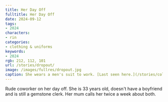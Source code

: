```yaml
---
title: Her Day Off
fulltitle: Her Day Off
date: 2024-09-12
tags:
- 2024
characters:
- rin
categories:
- clothing & uniforms
keywords:
- 2024
rgb: 212, 112, 101
url: /stories/dropout/
image: /images/fullres/dropout.jpg
caption: She wears a men's suit to work. [Last seen here.](/stories/colleague/)
---
```

Rude coworker on her day off. She is 33 years old, doesn't have a boyfriend and is still a gemstone clerk. Her mum calls her twice a week about both.
